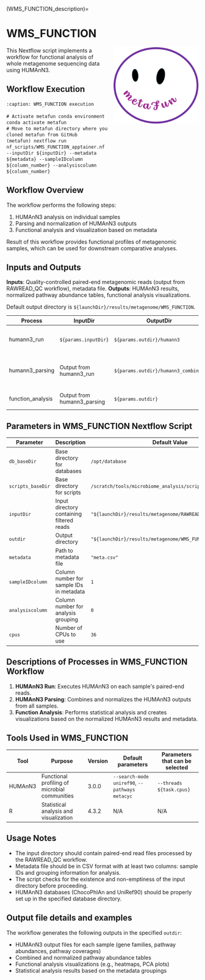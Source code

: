 (WMS_FUNCTION_description)=

# WMS_FUNCTION

<img src="../_static/metafun7_purple.png" style="height:200px; width:auto; float:right; margin-left:10px;" />
This Nextflow script implements a workflow for functional analysis of whole metagenome sequencing data using HUMAnN3.

## Workflow Execution

```{code-block} bash
:caption: WMS_FUNCTION execution

# Activate metafun conda environment
conda activate metafun
# Move to metafun directory where you cloned metafun from GitHub
(metafun) nextflow run nf_scripts/WMS_FUNCTION_apptainer.nf --inputDir ${inputDir} --metadata ${metadata} --sampleIDcolumn ${column_number} --analysiscolumn ${column_number}
```

## Workflow Overview
The workflow performs the following steps:

1. HUMAnN3 analysis on individual samples
2. Parsing and normalization of HUMAnN3 outputs
3. Functional analysis and visualization based on metadata

Result of this workflow provides functional profiles of metagenomic samples, which can be used for downstream comparative analyses.

## Inputs and Outputs

**Inputs**: Quality-controlled paired-end metagenomic reads (output from RAWREAD_QC workflow), metadata file.
**Outputs**: HUMAnN3 results, normalized pathway abundance tables, functional analysis visualizations.

Default output directory is `${launchDir}/results/metagenome/WMS_FUNCTION`.

| Process | InputDir | OutputDir | Note |
|---------|----------|-----------|------|
| humann3_run | `${params.inputDir}` | `${params.outdir}/humann3` | HUMAnN3 analysis results for each sample |
| humann3_parsing | Output from humann3_run | `${params.outdir}/humann3_combined` | Combined and normalized HUMAnN3 results |
| function_analysis | Output from humann3_parsing | `${params.outdir}` | Functional analysis visualizations |

## Parameters in WMS_FUNCTION Nextflow Script

| Parameter | Description | Default Value | Note |
|-----------|-------------|---------------|------|
| `db_baseDir` | Base directory for databases | `/opt/database` | Mounted path in apptainer environment |
| `scripts_baseDir` | Base directory for scripts | `/scratch/tools/microbiome_analysis/scripts` | Mounted path in apptainer environment |
| `inputDir` | Input directory containing filtered reads | `"${launchDir}/results/metagenome/RAWREAD_QC/read_filtered"` | Output from RAWREAD_QC workflow |
| `outdir` | Output directory | `"${launchDir}/results/metagenome/WMS_FUNCTION"` | |
| `metadata` | Path to metadata file | `"meta.csv"` | |
| `sampleIDcolumn` | Column number for sample IDs in metadata | `1` | |
| `analysiscolumn` | Column number for analysis grouping | `0` | |
| `cpus` | Number of CPUs to use | `36` | |

## Descriptions of Processes in WMS_FUNCTION Workflow

1. **HUMAnN3 Run**: Executes HUMAnN3 on each sample's paired-end reads.
2. **HUMAnN3 Parsing**: Combines and normalizes the HUMAnN3 outputs from all samples.
3. **Function Analysis**: Performs statistical analysis and creates visualizations based on the normalized HUMAnN3 results and metadata.

## Tools Used in WMS_FUNCTION

| Tool | Purpose | Version | Default parameters | Parameters that can be selected |
|------|---------|---------|---------------------|--------------------------------|
| HUMAnN3 | Functional profiling of microbial communities | 3.0.0 | `--search-mode uniref90`, `--pathways metacyc` | `--threads ${task.cpus}` |
| R | Statistical analysis and visualization | 4.3.2 | N/A | N/A |

## Usage Notes

- The input directory should contain paired-end read files processed by the RAWREAD_QC workflow.
- Metadata file should be in CSV format with at least two columns: sample IDs and grouping information for analysis.
- The script checks for the existence and non-emptiness of the input directory before proceeding.
- HUMAnN3 databases (ChocoPhlAn and UniRef90) should be properly set up in the specified database directory.

## Output file details and examples

The workflow generates the following outputs in the specified `outdir`:

- HUMAnN3 output files for each sample (gene families, pathway abundances, pathway coverages)
- Combined and normalized pathway abundance tables
- Functional analysis visualizations (e.g., heatmaps, PCA plots)
- Statistical analysis results based on the metadata groupings